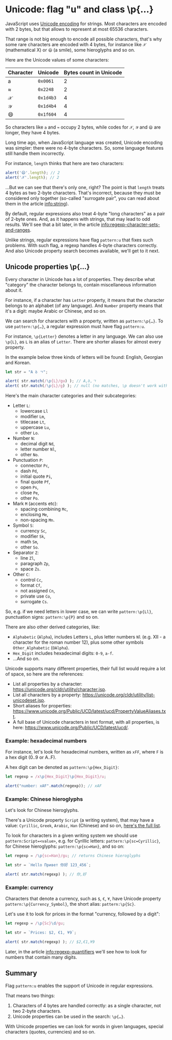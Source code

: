 # Unicode: flag "u" and class \p{...}

JavaScript uses [Unicode encoding](https://en.wikipedia.org/wiki/Unicode) for strings. Most characters are encoded with 2 bytes, but that allows to represent at most 65536 characters.

That range is not big enough to encode all possible characters, that's why some rare characters are encoded with 4 bytes, for instance like `𝒳` (mathematical X) or `😄` (a smile), some hieroglyphs and so on.

Here are the Unicode values of some characters:

| Character  | Unicode | Bytes count in Unicode  |
|------------|---------|--------|
| a | `0x0061` |  2 |
| ≈ | `0x2248` |  2 |
|𝒳| `0x1d4b3` | 4 |
|𝒴| `0x1d4b4` | 4 |
|😄| `0x1f604` | 4 |

So characters like `a` and `≈` occupy 2 bytes, while codes for `𝒳`, `𝒴` and `😄` are longer, they have 4 bytes.

Long time ago, when JavaScript language was created, Unicode encoding was simpler: there were no 4-byte characters. So, some language features still handle them incorrectly.

For instance, `length` thinks that here are two characters:

```js run
alert('😄'.length); // 2
alert('𝒳'.length); // 2
```

...But we can see that there's only one, right? The point is that `length` treats 4 bytes as two 2-byte characters. That's incorrect, because they must be considered only together (so-called "surrogate pair", you can read about them in the article <info:string>).

By default, regular expressions also treat 4-byte "long characters" as a pair of 2-byte ones. And, as it happens with strings, that may lead to odd results. We'll see that a bit later, in the article <info:regexp-character-sets-and-ranges>.

Unlike strings, regular expressions have flag `pattern:u` that fixes such problems. With such flag, a regexp handles 4-byte characters correctly. And also Unicode property search becomes available, we'll get to it next.

## Unicode properties \p{...}

Every character in Unicode has a lot of properties. They describe what "category" the character belongs to, contain miscellaneous information about it.

For instance, if a character has `Letter` property, it means that the character belongs to an alphabet (of any language). And `Number` property means that it's a digit: maybe Arabic or Chinese, and so on.

We can search for characters with a property, written as `pattern:\p{…}`. To use `pattern:\p{…}`, a regular expression must have flag `pattern:u`.

For instance, `\p{Letter}` denotes a letter in any language. We can also use `\p{L}`, as `L` is an alias of `Letter`. There are shorter aliases for almost every property.

In the example below three kinds of letters will be found: English, Georgian and Korean.

```js run
let str = "A ბ ㄱ";

alert( str.match(/\p{L}/gu) ); // A,ბ,ㄱ
alert( str.match(/\p{L}/g) ); // null (no matches, \p doesn't work without the flag "u")
```

Here's the main character categories and their subcategories:

- Letter `L`:
  - lowercase `Ll`
  - modifier `Lm`,
  - titlecase `Lt`,
  - uppercase `Lu`,
  - other `Lo`.
- Number `N`:
  - decimal digit `Nd`,
  - letter number `Nl`,
  - other `No`.
- Punctuation `P`:
  - connector `Pc`,
  - dash `Pd`,
  - initial quote `Pi`,
  - final quote `Pf`,
  - open `Ps`,
  - close `Pe`,
  - other `Po`.
- Mark `M` (accents etc):
  - spacing combining `Mc`,
  - enclosing `Me`,
  - non-spacing `Mn`.
- Symbol `S`:
  - currency `Sc`,
  - modifier `Sk`,
  - math `Sm`,
  - other `So`.
- Separator `Z`:
  - line `Zl`,
  - paragraph `Zp`,
  - space `Zs`.
- Other `C`:
  - control `Cc`,
  - format `Cf`,
  - not assigned `Cn`,
  - private use `Co`,
  - surrogate `Cs`.


So, e.g. if we need letters in lower case, we can write `pattern:\p{Ll}`, punctuation signs: `pattern:\p{P}` and so on.

There are also other derived categories, like:
- `Alphabetic` (`Alpha`), includes Letters `L`, plus letter numbers `Nl` (e.g. Ⅻ - a character for the roman number 12), plus some other symbols `Other_Alphabetic` (`OAlpha`).
- `Hex_Digit` includes hexadecimal digits: `0-9`, `a-f`.
- ...And so on.

Unicode supports many different properties, their full list would require a lot of space, so here are the references:

- List all properties by a character: <https://unicode.org/cldr/utility/character.jsp>.
- List all characters by a property: <https://unicode.org/cldr/utility/list-unicodeset.jsp>.
- Short aliases for properties: <https://www.unicode.org/Public/UCD/latest/ucd/PropertyValueAliases.txt>.
- A full base of Unicode characters in text format, with all properties, is here: <https://www.unicode.org/Public/UCD/latest/ucd/>.

### Example: hexadecimal numbers

For instance, let's look for hexadecimal numbers, written as `xFF`, where `F` is a hex digit (0..9 or A..F).

A hex digit can be denoted as `pattern:\p{Hex_Digit}`:

```js run
let regexp = /x\p{Hex_Digit}\p{Hex_Digit}/u;

alert("number: xAF".match(regexp)); // xAF
```

### Example: Chinese hieroglyphs

Let's look for Chinese hieroglyphs.

There's a Unicode property `Script` (a writing system), that may have a value: `Cyrillic`, `Greek`, `Arabic`, `Han` (Chinese) and so on, [here's the full list](https://en.wikipedia.org/wiki/Script_(Unicode)).

To look for characters in a given writing system we should use `pattern:Script=<value>`, e.g. for Cyrillic letters: `pattern:\p{sc=Cyrillic}`, for Chinese hieroglyphs: `pattern:\p{sc=Han}`, and so on:

```js run
let regexp = /\p{sc=Han}/gu; // returns Chinese hieroglyphs

let str = `Hello Привет 你好 123_456`;

alert( str.match(regexp) ); // 你,好
```

### Example: currency

Characters that denote a currency, such as `$`, `€`, `¥`, have Unicode property  `pattern:\p{Currency_Symbol}`, the short alias: `pattern:\p{Sc}`.

Let's use it to look for prices in the format "currency, followed by a digit":

```js run
let regexp = /\p{Sc}\d/gu;

let str = `Prices: $2, €1, ¥9`;

alert( str.match(regexp) ); // $2,€1,¥9
```

Later, in the article <info:regexp-quantifiers> we'll see how to look for numbers that contain many digits.

## Summary

Flag `pattern:u` enables the support of Unicode in regular expressions.

That means two things:

1. Characters of 4 bytes are handled correctly: as a single character, not two 2-byte characters.
2. Unicode properties can be used in the search: `\p{…}`.

With Unicode properties we can look for words in given languages, special characters (quotes, currencies) and so on.
